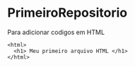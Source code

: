 # PrimeiroRepositorio
Para adicionar codigos em HTML
```
<html>
  <h1> Meu primeiro arquivo HTML </h1>
</html>
```

